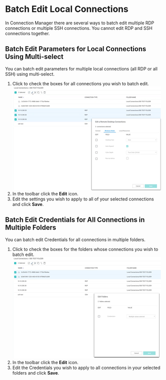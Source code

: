 [title]: # (Batch Edit Connection)
[tags]: # (batch, edit, connection)
[priority]: # (508)
# Batch Edit Local Connections

In Connection Manager there are several ways to batch edit multiple RDP connections or multiple SSH connections. You cannot edit RDP and SSH connections together.

## Batch Edit Parameters for Local Connections Using Multi-select
You can batch edit parameters for multiple local connections (all RDP or all SSH) using multi-select.

1. Click to check the boxes for all connections you wish to batch edit.
   ![Edit](images/edit-rdp-conns.png "Multi-select connections to batch edit")
1. In the toolbar click the __Edit__ icon.
1. Edit the settings you wish to apply to all of your selected connections and click __Save__.

## Batch Edit Credentials for All Connections in Multiple Folders
You can batch edit Credentials for all connections in multiple folders.

1. Click to check the boxes for the folders whose connections you wish to batch edit.
   ![Edit](images/edit-multifolder-creds.png "Batch edit connections in multiple folders")
1. In the toolbar click the __Edit__ icon.
1. Edit the Credentials you wish to apply to all connections in your selected folders and click __Save__.
